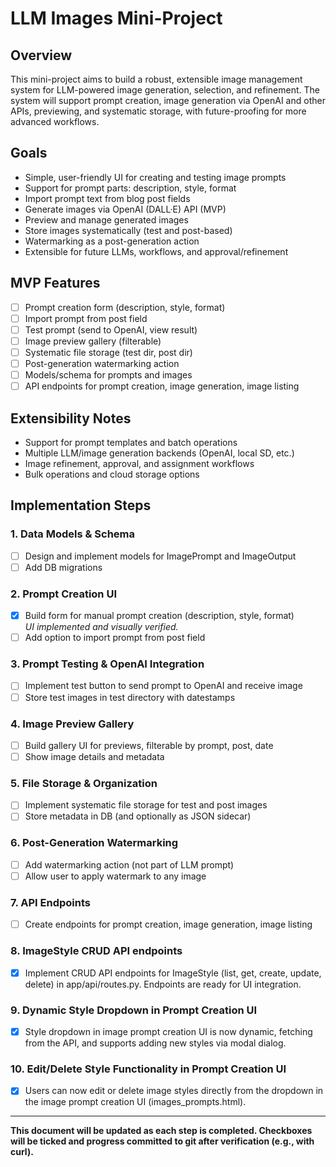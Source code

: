 # LLM Images Mini-Project

## Overview
This mini-project aims to build a robust, extensible image management system for LLM-powered image generation, selection, and refinement. The system will support prompt creation, image generation via OpenAI and other APIs, previewing, and systematic storage, with future-proofing for more advanced workflows.

## Goals
- Simple, user-friendly UI for creating and testing image prompts
- Support for prompt parts: description, style, format
- Import prompt text from blog post fields
- Generate images via OpenAI (DALL·E) API (MVP)
- Preview and manage generated images
- Store images systematically (test and post-based)
- Watermarking as a post-generation action
- Extensible for future LLMs, workflows, and approval/refinement

## MVP Features
- [ ] Prompt creation form (description, style, format)
- [ ] Import prompt from post field
- [ ] Test prompt (send to OpenAI, view result)
- [ ] Image preview gallery (filterable)
- [ ] Systematic file storage (test dir, post dir)
- [ ] Post-generation watermarking action
- [ ] Models/schema for prompts and images
- [ ] API endpoints for prompt creation, image generation, image listing

## Extensibility Notes
- Support for prompt templates and batch operations
- Multiple LLM/image generation backends (OpenAI, local SD, etc.)
- Image refinement, approval, and assignment workflows
- Bulk operations and cloud storage options

## Implementation Steps

### 1. Data Models & Schema
- [ ] Design and implement models for ImagePrompt and ImageOutput
- [ ] Add DB migrations

### 2. Prompt Creation UI
- [x] Build form for manual prompt creation (description, style, format)  
  _UI implemented and visually verified._
- [ ] Add option to import prompt from post field

### 3. Prompt Testing & OpenAI Integration
- [ ] Implement test button to send prompt to OpenAI and receive image
- [ ] Store test images in test directory with datestamps

### 4. Image Preview Gallery
- [ ] Build gallery UI for previews, filterable by prompt, post, date
- [ ] Show image details and metadata

### 5. File Storage & Organization
- [ ] Implement systematic file storage for test and post images
- [ ] Store metadata in DB (and optionally as JSON sidecar)

### 6. Post-Generation Watermarking
- [ ] Add watermarking action (not part of LLM prompt)
- [ ] Allow user to apply watermark to any image

### 7. API Endpoints
- [ ] Create endpoints for prompt creation, image generation, image listing

### 8. ImageStyle CRUD API endpoints
- [x] Implement CRUD API endpoints for ImageStyle (list, get, create, update, delete) in app/api/routes.py. Endpoints are ready for UI integration.

### 9. Dynamic Style Dropdown in Prompt Creation UI
- [x] Style dropdown in image prompt creation UI is now dynamic, fetching from the API, and supports adding new styles via modal dialog.

### 10. Edit/Delete Style Functionality in Prompt Creation UI
- [x] Users can now edit or delete image styles directly from the dropdown in the image prompt creation UI (images_prompts.html).

---

**This document will be updated as each step is completed. Checkboxes will be ticked and progress committed to git after verification (e.g., with curl).** 